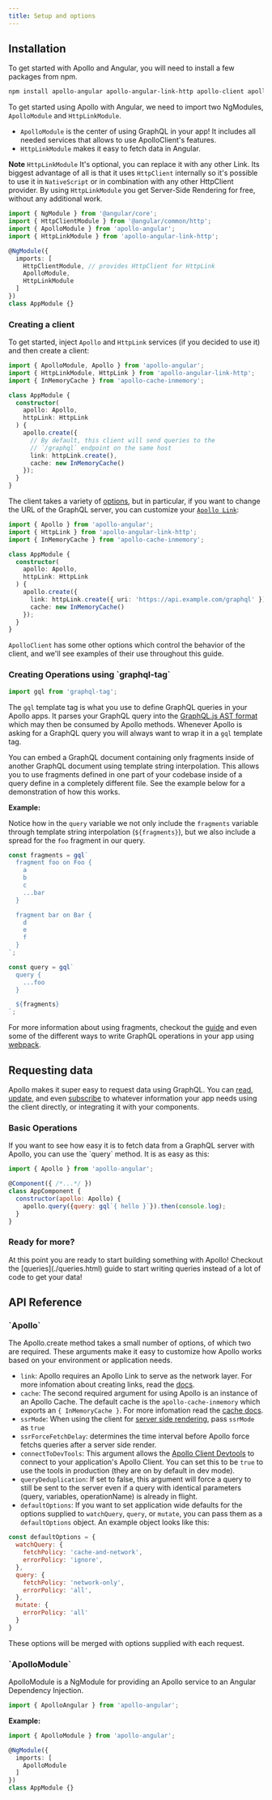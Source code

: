 ```yaml
---
title: Setup and options
---
```


<h2 id="installation">Installation</h2>

To get started with Apollo and Angular, you will need to install a few packages from npm.

```bash
npm install apollo-angular apollo-angular-link-http apollo-client apollo-cache-inmemory graphql-tag graphql --save
```

To get started using Apollo with Angular, we need to import two NgModules, `ApolloModule` and `HttpLinkModule`.

- `ApolloModule` is the center of using GraphQL in your app! It includes all needed services that allows to use ApolloClient's features.
- `HttpLinkModule` makes it easy to fetch data in Angular.

**Note** `HttpLinkModule` It's optional, you can replace it with any other Link.
Its biggest advantage of all is that it uses `HttpClient` internally so it's possible to use it in `NativeScript` or in combination with any other HttpClient provider. By using `HttpLinkModule` you get Server-Side Rendering for free, without any additional work.

```ts
import { NgModule } from '@angular/core';
import { HttpClientModule } from '@angular/common/http';
import { ApolloModule } from 'apollo-angular';
import { HttpLinkModule } from 'apollo-angular-link-http';

@NgModule({
  imports: [
    HttpClientModule, // provides HttpClient for HttpLink
    ApolloModule,
    HttpLinkModule
  ]
})
class AppModule {}
```

<h3 id="creating-client">Creating a client</h3>

To get started, inject `Apollo` and `HttpLink` services (if you decided to use it) and then create a client:

```ts
import { ApolloModule, Apollo } from 'apollo-angular';
import { HttpLinkModule, HttpLink } from 'apollo-angular-link-http';
import { InMemoryCache } from 'apollo-cache-inmemory';

class AppModule {
  constructor(
    apollo: Apollo,
    httpLink: HttpLink
  ) {
    apollo.create({
      // By default, this client will send queries to the
      // `/graphql` endpoint on the same host
      link: httpLink.create(),
      cache: new InMemoryCache()
    });
  }
}
```

The client takes a variety of [options](#Apollo), but in particular, if you want to change the URL of the GraphQL server, you can customize your [`Apollo Link`](/docs/link):

```ts
import { Apollo } from 'apollo-angular';
import { HttpLink } from 'apollo-angular-link-http';
import { InMemoryCache } from 'apollo-cache-inmemory';

class AppModule {
  constructor(
    apollo: Apollo,
    httpLink: HttpLink
  ) {
    apollo.create({
      link: httpLink.create({ uri: 'https://api.example.com/graphql' }),
      cache: new InMemoryCache()
    });
  }
}
```

`ApolloClient` has some other options which control the behavior of the client, and we'll see examples of their use throughout this guide.


<h3 id="gql">Creating Operations using `graphql-tag`</h3>

```js
import gql from 'graphql-tag';
```

The `gql` template tag is what you use to define GraphQL queries in your Apollo apps. It parses your GraphQL query into the [GraphQL.js AST format][] which may then be consumed by Apollo methods. Whenever Apollo is asking for a GraphQL query you will always want to wrap it in a `gql` template tag.

You can embed a GraphQL document containing only fragments inside of another GraphQL document using template string interpolation. This allows you to use fragments defined in one part of your codebase inside of a query define in a completely different file. See the example below for a demonstration of how this works.

[GraphQL.js AST format]: https://github.com/graphql/graphql-js/blob/d92dd9883b76e54babf2b0ffccdab838f04fc46c/src/language/ast.js
[`graphql-tag`]: https://www.npmjs.com/package/graphql-tag

**Example:**

Notice how in the `query` variable we not only include the `fragments` variable through template string interpolation (`${fragments}`), but we also include a spread for the `foo` fragment in our query.

```js
const fragments = gql`
  fragment foo on Foo {
    a
    b
    c
    ...bar
  }

  fragment bar on Bar {
    d
    e
    f
  }
`;

const query = gql`
  query {
    ...foo
  }

  ${fragments}
`;
```

For more information about using fragments, checkout the [guide](../features/fragments.html) and even some of the different ways to write GraphQL operations in your app using [webpack](../recipes/webpack.html).

<h2 id="connecting-data">Requesting data</h2>

Apollo makes it super easy to request data using GraphQL. You can [read](./queries.html), [update](./mutations.html), and even [subscribe](../features/subscriptions.html) to whatever information your app needs using the client directly, or integrating it with your components.

<h3 id="basic-operations">Basic Operations</h3>
If you want to see how easy it is to fetch data from a GraphQL server with Apollo, you can use the `query` method. It is as easy as this:

```js
import { Apollo } from 'apollo-angular';

@Component({ /*...*/ })
class AppComponent {
  constructor(apollo: Apollo) {
    apollo.query({query: gql`{ hello }`}).then(console.log);
  }
}
```

<h3 id="ready">Ready for more?</h3>
At this point you are ready to start building something with Apollo! Checkout the [queries](./queries.html) guide to start writing queries instead of a lot of code to get your data!

<h2 id="API" title="API Reference">API Reference</h2>

<h3 id="Apollo">`Apollo`</h3>
The Apollo.create method takes a small number of options, of which two are required. These arguments make it easy to customize how Apollo works based on your environment or application needs.

- `link`: Apollo requires an Apollo Link to serve as the network layer. For more infomation about creating links, read the [docs](/docs/link).
- `cache`: The second required argument for using Apollo is an instance of an Apollo Cache. The default cache is the `apollo-cache-inmemory` which exports an `{ InMemoryCache }`. For more infomation read the [cache docs](./caching.html).
- `ssrMode`: When using the client for [server side rendering](../recipes/server-side-rendernig.html), pass `ssrMode` as `true`
- `ssrForceFetchDelay`: determines the time interval before Apollo force fetchs queries after a server side render.
- `connectToDevTools`: This argument allows the [Apollo Client Devtools](../features/devtools.html) to connect to your application's Apollo Client. You can set this to be `true` to use the tools in production (they are on by default in dev mode).
- `queryDeduplication`: If set to false, this argument will force a query to still be sent to the server even if a query with identical parameters (query, variables, operationName) is already in flight.
- `defaultOptions`: If you want to set application wide defaults for the options supplied to `watchQuery`, `query`, or `mutate`, you can pass them as a `defaultOptions` object. An example object looks like this:

```js
const defaultOptions = {
  watchQuery: {
    fetchPolicy: 'cache-and-network',
    errorPolicy: 'ignore',
  },
  query: {
    fetchPolicy: 'network-only',
    errorPolicy: 'all',
  },
  mutate: {
    errorPolicy: 'all'
  }
}
```

These options will be merged with options supplied with each request.


<h3 id="ApolloModule" title="ApolloModule">`ApolloModule`</h3>
ApolloModule is a NgModule for providing an Apollo service to an Angular Dependency Injection.

```js
import { ApolloAngular } from 'apollo-angular';
```

**Example:**

```ts
import { ApolloModule } from 'apollo-angular';

@NgModule({
  imports: [
    ApolloModule
  ]
})
class AppModule {}
```
